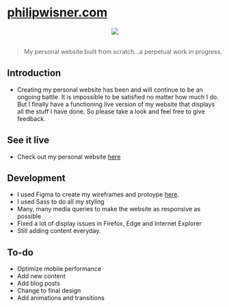 # [philipwisner.com](http://philipwisner.com)

<div style="text-align:center"><img src="http://philipwisner.com/favicon.png" /></div>

<br/>

>My personal website built from scratch...a perpetual work in progress.

## Introduction
* Creating my personal website has been and will continue to be an ongoing battle. It is impossible to be satisfied no matter how much I do. But I finally have a functioning live version of my website that displays all the stuff I have done. So please take a look and feel free to give feedback.

## See it live
* Check out my personal website [here](http://philipwisner.com)

## Development
* I used Figma to create my wireframes and protoype [here](https://www.figma.com/proto/TMQVcGsKrzKSEVduRJeW2Tae/philipwisner.com?scaling=contain&node-id=1%3A500&redirected=1).
* I used Sass to do all my styling
* Many, many media queries to make the website as responsive as possible
* Fixed a lot of display issues in Firefox, Edge and Internet Explorer
* Still adding content everyday.


## To-do
* Optimize mobile performance 
* Add new content
* Add blog posts
* Change to final design
* Add animations and transitions
